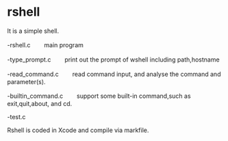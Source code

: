 # rshell
It is a simple shell.

-rshell.c
　　main program

-type_prompt.c
　　print out the prompt of wshell including path,hostname

-read_command.c
　　read command input, and analyse the command and parameter(s).

-builtin_command.c
　　support some built-in command,such as exit,quit,about, and cd.

-test.c


 Rshell is coded in Xcode and compile via markfile.
